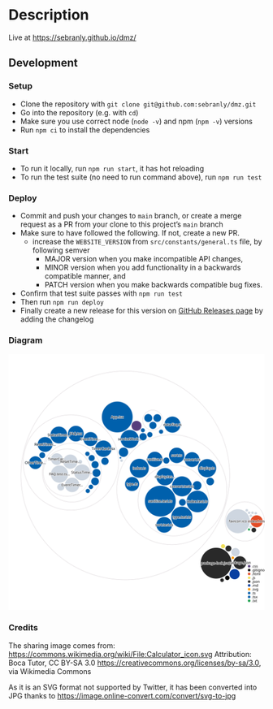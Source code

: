 # Description

Live at https://sebranly.github.io/dmz/

## Development

### Setup

- Clone the repository with `git clone git@github.com:sebranly/dmz.git`
- Go into the repository (e.g. with `cd`)
- Make sure you use correct node (`node -v`) and npm (`npm -v`) versions
- Run `npm ci` to install the dependencies

### Start

- To run it locally, run `npm run start`, it has hot reloading
- To run the test suite (no need to run command above), run `npm run test`

### Deploy

- Commit and push your changes to `main` branch, or create a merge request as a PR from your clone to this project’s `main` branch
- Make sure to have followed the following. If not, create a new PR.
  - increase the `WEBSITE_VERSION` from `src/constants/general.ts` file, by following semver
    - MAJOR version when you make incompatible API changes,
    - MINOR version when you add functionality in a backwards compatible manner, and
    - PATCH version when you make backwards compatible bug fixes.
- Confirm that test suite passes with `npm run test`
- Then run `npm run deploy`
- Finally create a new release for this version on [GitHub Releases page](https://github.com/sebranly/dmz/releases) by adding the changelog

### Diagram

![Visualization of the codebase](./diagram.svg)

### Credits

The sharing image comes from: https://commons.wikimedia.org/wiki/File:Calculator_icon.svg
Attribution: Boca Tutor, CC BY-SA 3.0 <https://creativecommons.org/licenses/by-sa/3.0>, via Wikimedia Commons

As it is an SVG format not supported by Twitter, it has been converted into JPG thanks to https://image.online-convert.com/convert/svg-to-jpg
